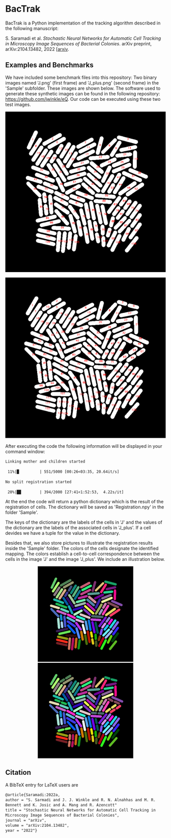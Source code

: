# BacTrak

BacTrak is a Python implementation of the tracking algorithm described in the following manuscript:

S. Saramadi et al. *Stochastic Neural Networks for Automatic Cell Tracking in Microscopy Image Sequences of Bacterial Colonies*. arXiv preprint, arXiv:2104.13482, 2022 [[arxiv](https://arxiv.org/abs/2104.13482).
 

## Examples and Benchmarks

We have included some benchmark files into this repository: Two binary images named 'J.png' (first frame) and 'J_plus.png' (second frame) in the 'Sample' subfolder. These images are shown below. The software used to generate these synthetic images can be found in the following repository: https://github.com/jwinkle/eQ. Our code can be executed using these two test images.

 ![J](Images/J_labeled_cells.png)
 
 ![J_plus](Images/J_plus_labeled_cells.png)
 

After executing the code the following information will be displayed in your command window: 
``` 
Linking mother and children started

 11%|█         | 551/5000 [00:26<03:35, 20.64it/s]
 
No split registration started

 20%|█▉        | 394/2000 [27:41<1:52:53,  4.22s/it]
``` 


At the end the code will return a python dictionary which is the result of the registration of cells. The dictionary will be saved as 'Registration.npy' in the folder 'Sample'.

The keys of the dictionary are the labels of the cells in 'J' and the values of the dictionary are the labels of the associated cells in 'J_plus'. If a cell devides we have a tuple for the value in the dictionary.

Besides that, we also store pictures to illustrate the registration results inside the 'Sample' folder. The colors of the cells designate the identified mapping. The colors establish a cell-to-cell correspondence between the cells in the image 'J' and the image 'J_plus'. We include an illustration below. 


<p align="center">
<img src="Images/Colored_J.png" alt="J"  width="300"/>
<img src="Images/Colored_J_plus.png" alt="J"  width="300"/>
</p>
 
 


## Citation

A BibTeX entry for LaTeX users are
```TeX
@article{Saramadi:2022a,
author = "S. Sarmadi and J. J. Winkle and R. N. Alnahhas and M. R. Bennett and K. Josic and A. Mang and R. Azencott"
title = "Stochastic Neural Networks for Automatic Cell Tracking in Microscopy Image Sequences of Bacterial Colonies",
journal = "arXiv",
volume = "arXiv:2104.13482",
year = "2022"}
```
